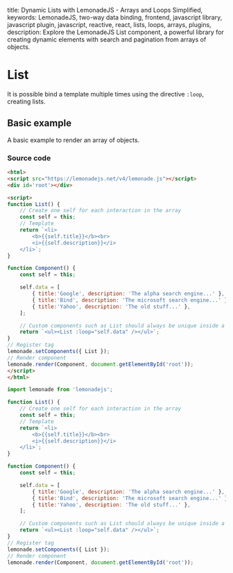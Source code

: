 title: Dynamic Lists with LemonadeJS - Arrays and Loops Simplified,
keywords: LemonadeJS, two-way data binding, frontend, javascript library, javascript plugin, javascript, reactive, react, lists, loops, arrays, plugins,
description: Explore the LemonadeJS List component, a powerful library for creating dynamic elements with search and pagination from arrays of objects.

List
====

It is possible bind a template multiple times using the directive `:loop`, creating lists.  

Basic example
-------------

A basic example to render an array of objects.  

### Source code


```html
<html>
<script src="https://lemonadejs.net/v4/lemonade.js"></script>
<div id='root'></div>

<script>
function List() {
    // Create one self for each interaction in the array
    const self = this;
    // Template
    return `<li>
        <b>{{self.title}}</b><br>
        <i>{{self.description}}</i>
    </li>`;
}

function Component() {
    const self = this;

    self.data = [
        { title:'Google', description: 'The alpha search engine...' },
        { title:'Bind', description: 'The microsoft search engine...' },
        { title:'Yahoo', description: 'The old stuff...' },
    ];

    // Custom components such as List should always be unique inside a real tag.
    return `<ul><List :loop="self.data" /></ul>`;
}
// Register tag
lemonade.setComponents({ List });
// Render component
lemonade.render(Component, document.getElementById('root'));
</script>
</html>
```
```javascript
import lemonade from 'lemonadejs';

function List() {
    // Create one self for each interaction in the array
    const self = this;
    // Template
    return `<li>
        <b>{{self.title}}</b><br>
        <i>{{self.description}}</i>
    </li>`;
}

function Component() {
    const self = this;

    self.data = [
        { title:'Google', description: 'The alpha search engine...' },
        { title:'Bind', description: 'The microsoft search engine...' },
        { title:'Yahoo', description: 'The old stuff...' },
    ];

    // Custom components such as List should always be unique inside a real tag.
    return `<ul><List :loop="self.data" /></ul>`;
}
// Register tag
lemonade.setComponents({ List });
// Render component
lemonade.render(Component, document.getElementById('root'));
```